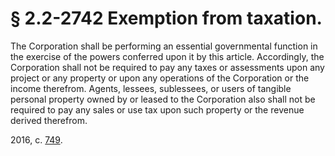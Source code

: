 # § 2.2-2742 Exemption from taxation.

<p>The Corporation shall be performing an essential governmental function in the exercise of the powers conferred upon it by this article. Accordingly, the Corporation shall not be required to pay any taxes or assessments upon any project or any property or upon any operations of the Corporation or the income therefrom. Agents, lessees, sublessees, or users of tangible personal property owned by or leased to the Corporation also shall not be required to pay any sales or use tax upon such property or the revenue derived therefrom.</p><p>2016, c. <a href='http://lis.virginia.gov/cgi-bin/legp604.exe?161+ful+CHAP0749'>749</a>.</p>